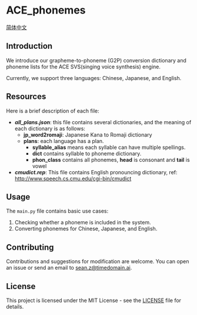 # ACE_phonemes  
[简体中文](docs/README_CN.md)

## Introduction

We introduce our grapheme-to-phoneme (G2P) conversion dictionary and phoneme lists for the ACE SVS(singing voice synthesis) engine.

Currently, we support three languages: Chinese, Japanese, and English.

## Resources

Here is a brief description of each file:

- ***all_plans.json***: this file contains several dictionaries, and the meaning of each dictionary is as follows: 
    - **jp_word2romaji**: Japanese Kana to Romaji dictionary
    - **plans**: each language has a plan. 
        - **syllable_alias** means each syllable can have multiple spellings. 
        - **dict** contains syllable to phoneme dictionary. 
        - **phon_class** contains all phonemes, **head** is consonant and **tail** is vowel
- ***cmudict.rep***: This file contains English pronouncing dictionary, ref: http://www.speech.cs.cmu.edu/cgi-bin/cmudict

## Usage

The `main.py` file contains basic use cases:
1. Checking whether a phoneme is included in the system.
2. Converting phonemes for Chinese, Japanese, and English.

## Contributing

Contributions and suggestions for modification are welcome. You can open an issue or send an email to sean.z@timedomain.ai.

## License

This project is licensed under the MIT License - see the [LICENSE](LICENSE) file for details.